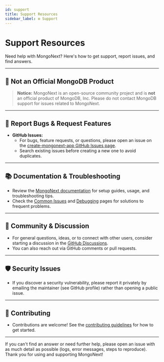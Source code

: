 ```yaml
---
id: support
title: Support Resources
sidebar_label: ⚙️ Support
---
```


# Support Resources

Need help with MongoNext? Here's how to get support, report issues, and find answers.

---

## 🚨 Not an Official MongoDB Product

> **Notice:** MongoNext is an open-source community project and is **not** an official product of MongoDB, Inc. Please do not contact MongoDB support for issues related to MongoNext.

---

## 🐛 Report Bugs & Request Features

- **GitHub Issues:**
  - For bugs, feature requests, or questions, please open an issue on the [create-mongonext-app GitHub Issues page](https://github.com/mrlynn/create-mongonext-app/issues).
  - Search existing issues before creating a new one to avoid duplicates.

---

## 📚 Documentation & Troubleshooting

- Review the [MongoNext documentation](../) for setup guides, usage, and troubleshooting tips.
- Check the [Common Issues](./common-issues) and [Debugging](./debugging) pages for solutions to frequent problems.

---

## 💬 Community & Discussion

- For general questions, ideas, or to connect with other users, consider starting a discussion in the [GitHub Discussions](https://github.com/mrlynn/create-mongonext-app/discussions).
- You can also reach out via GitHub comments or pull requests.

---

## 🛡️ Security Issues

- If you discover a security vulnerability, please report it privately by emailing the maintainer (see GitHub profile) rather than opening a public issue.

---

## 🙏 Contributing

- Contributions are welcome! See the [contributing guidelines](https://github.com/mrlynn/create-mongonext-app/blob/main/CONTRIBUTING.md) for how to get started.

---

If you can't find an answer or need further help, please open an issue with as much detail as possible (logs, error messages, steps to reproduce). Thank you for using and supporting MongoNext! 
